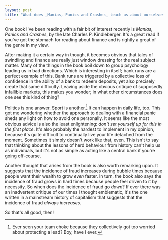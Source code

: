 ```yaml
---
layout: post
title: "What does _Manias, Panics and Crashes_ teach us about ourselves?"
---
```


One book I've been reading with a fair bit of interest recently is _Manias, Panics and Crashes_, by the late Charles P. Kindleberger. 
It's a great read if you've got the stomach for reading about finance and is rightly a great of the genre in my view. 

After making it a certain way in though, it becomes obvious that tales of swindling and finance are really just window dressing for the real subject matter.
Many of the things in the book boil down to group psychology leading us in bad directions. Which is interesting in itself; bank runs are a perfect example of this.
Bank runs are triggered by a collective loss of confidence in the ability of a bank to redeem deposits, yet also precisely create that same difficulty. 
Leaving aside the obvious critique of supposedly infallible markets, this makes you wonder; in what other circumstances does one see this kind of thing?

Politics is one answer. Sport is another.[^1] It can happen in daily life, too. This got me wondering whether the approach to dealing with a financial panic sheds any light on how to avoid one personally.
It seems like the most obvious advice is also the least enlightening: _don't set yourself up for this in the first place_. It's also probably the hardest to implement in my opinion,
because it's quite difficult to continually live your life detached from the moment. Sometimes it simply doesn't work like that, even. This isn't to say that thinking about
the lessons of herd behaviour from history can't help us as individuals, but it's not as simple as acting like a central bank if you're going off-course.

Another thought that arises from the book is also worth remarking upon. It suggests that the incidence of fraud increases during bubble times because people want their wealth to grow _even_ faster. In turn, 
the book also says the incidence of fraud grows in hard times because people feel driven to it by necessity. So when does the incidence of fraud go _down_?
If ever there was an inadvertent critique of our times I thought emblematic, it's the one written in a mainstream history of capitalism that suggests that the incidence of fraud _always increases_.

So that's all good, then!




[^1]: Ever seen your team choke because they collectively got too worried about protecting a lead? Boy, have I ever.
